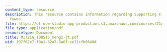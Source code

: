 ```yaml
---
content_type: resource
description: This resource contains information regarding Supporting Files in Daxue
  Yuwen.
file: https://ol-ocw-studio-app-production.s3.amazonaws.com/courses/21g-108-chinese-ii-streamlined-spring-2015/197f62e7f8a132a73a6fce71cfb0640d_MIT21G_108S15_mengz-jt.pdf
file_type: application/pdf
resourcetype: Document
title: MIT21G_108S15_mengz-jt.pdf
uid: 197f62e7-f8a1-32a7-3a6f-ce71cfb0640d
---
```

